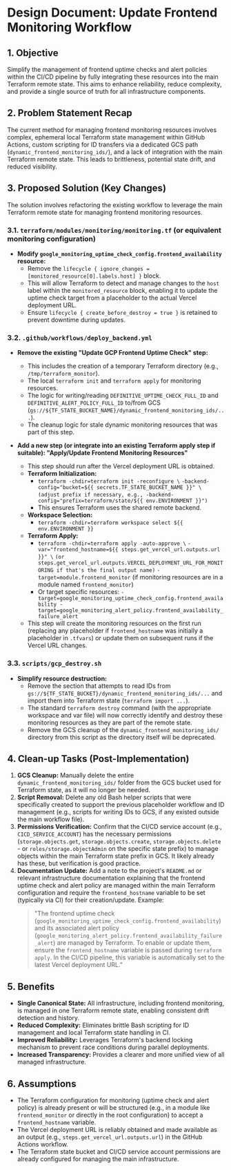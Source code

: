 # Design Document: Update Frontend Monitoring Workflow

## 1. Objective

Simplify the management of frontend uptime checks and alert policies within the CI/CD pipeline by fully integrating these resources into the main Terraform remote state. This aims to enhance reliability, reduce complexity, and provide a single source of truth for all infrastructure components.

## 2. Problem Statement Recap

The current method for managing frontend monitoring resources involves complex, ephemeral local Terraform state management within GitHub Actions, custom scripting for ID transfers via a dedicated GCS path (`dynamic_frontend_monitoring_ids/`), and a lack of integration with the main Terraform remote state. This leads to brittleness, potential state drift, and reduced visibility.

## 3. Proposed Solution (Key Changes)

The solution involves refactoring the existing workflow to leverage the main Terraform remote state for managing frontend monitoring resources.

### 3.1. `terraform/modules/monitoring/monitoring.tf` (or equivalent monitoring configuration)

- **Modify `google_monitoring_uptime_check_config.frontend_availability` resource:**
  - Remove the `lifecycle { ignore_changes = [monitored_resource[0].labels.host] }` block.
  - This will allow Terraform to detect and manage changes to the `host` label within the `monitored_resource` block, enabling it to update the uptime check target from a placeholder to the actual Vercel deployment URL.
  - Ensure `lifecycle { create_before_destroy = true }` is retained to prevent downtime during updates.

### 3.2. `.github/workflows/deploy_backend.yml`

- **Remove the existing "Update GCP Frontend Uptime Check" step:**

  - This includes the creation of a temporary Terraform directory (e.g., `/tmp/terraform_monitor`).
  - The local `terraform init` and `terraform apply` for monitoring resources.
  - The logic for writing/reading `DEFINITIVE_UPTIME_CHECK_FULL_ID` and `DEFINITIVE_ALERT_POLICY_FULL_ID` to/from GCS (`gs://${TF_STATE_BUCKET_NAME}/dynamic_frontend_monitoring_ids/...`).
  - The cleanup logic for stale dynamic monitoring resources that was part of this step.

- **Add a new step (or integrate into an existing Terraform apply step if suitable): "Apply/Update Frontend Monitoring Resources"**
  - This step should run after the Vercel deployment URL is obtained.
  - **Terraform Initialization:**
    - `terraform -chdir=terraform init -reconfigure \`
      `-backend-config="bucket=${{ secrets.TF_STATE_BUCKET_NAME }}" \`
      `(adjust prefix if necessary, e.g., -backend-config="prefix=terraform/state/${{ env.ENVIRONMENT }}")`
    - This ensures Terraform uses the shared remote backend.
  - **Workspace Selection:**
    - `terraform -chdir=terraform workspace select ${{ env.ENVIRONMENT }}`
  - **Terraform Apply:**
    - `terraform -chdir=terraform apply -auto-approve \`
      `-var="frontend_hostname=${{ steps.get_vercel_url.outputs.url }}" \`
      `(or steps.get_vercel_url.outputs.VERCEL_DEPLOYMENT_URL_FOR_MONITORING if that's the final output name)`
      `-target=module.frontend_monitor` (if monitoring resources are in a module named `frontend_monitor`)
    - Or target specific resources: `-target=google_monitoring_uptime_check_config.frontend_availability -target=google_monitoring_alert_policy.frontend_availability_failure_alert`
  - This step will create the monitoring resources on the first run (replacing any placeholder if `frontend_hostname` was initially a placeholder in `.tfvars`) or update them on subsequent runs if the Vercel URL changes.

### 3.3. `scripts/gcp_destroy.sh`

- **Simplify resource destruction:**
  - Remove the section that attempts to read IDs from `gs://${TF_STATE_BUCKET}/dynamic_frontend_monitoring_ids/...` and import them into Terraform state (`terraform import ...`).
  - The standard `terraform destroy` command (with the appropriate workspace and var file) will now correctly identify and destroy these monitoring resources as they are part of the remote state.
  - Remove the GCS cleanup of the `dynamic_frontend_monitoring_ids/` directory from this script as the directory itself will be deprecated.

## 4. Clean-up Tasks (Post-Implementation)

1.  **GCS Cleanup:** Manually delete the entire `dynamic_frontend_monitoring_ids/` folder from the GCS bucket used for Terraform state, as it will no longer be needed.
2.  **Script Removal:** Delete any old Bash helper scripts that were specifically created to support the previous placeholder workflow and ID management (e.g., scripts for writing IDs to GCS, if any existed outside the main workflow file).
3.  **Permissions Verification:** Confirm that the CI/CD service account (e.g., `CICD_SERVICE_ACCOUNT`) has the necessary permissions (`storage.objects.get`, `storage.objects.create`, `storage.objects.delete` - or `roles/storage.objectAdmin` on the specific state prefix) to manage objects within the main Terraform state prefix in GCS. It likely already has these, but verification is good practice.
4.  **Documentation Update:** Add a note to the project's `README.md` or relevant infrastructure documentation explaining that the frontend uptime check and alert policy are managed within the main Terraform configuration and require the `frontend_hostname` variable to be set (typically via CI) for their creation/update. Example:
    > "The frontend uptime check (`google_monitoring_uptime_check_config.frontend_availability`) and its associated alert policy (`google_monitoring_alert_policy.frontend_availability_failure_alert`) are managed by Terraform. To enable or update them, ensure the `frontend_hostname` variable is passed during `terraform apply`. In the CI/CD pipeline, this variable is automatically set to the latest Vercel deployment URL."

## 5. Benefits

- **Single Canonical State:** All infrastructure, including frontend monitoring, is managed in one Terraform remote state, enabling consistent drift detection and history.
- **Reduced Complexity:** Eliminates brittle Bash scripting for ID management and local Terraform state handling in CI.
- **Improved Reliability:** Leverages Terraform's backend locking mechanism to prevent race conditions during parallel deployments.
- **Increased Transparency:** Provides a clearer and more unified view of all managed infrastructure.

## 6. Assumptions

- The Terraform configuration for monitoring (uptime check and alert policy) is already present or will be structured (e.g., in a module like `frontend_monitor` or directly in the root configuration) to accept a `frontend_hostname` variable.
- The Vercel deployment URL is reliably obtained and made available as an output (e.g., `steps.get_vercel_url.outputs.url`) in the GitHub Actions workflow.
- The Terraform state bucket and CI/CD service account permissions are already configured for managing the main infrastructure.
